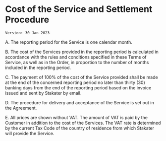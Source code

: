 # Cost of the Service and Settlement Procedure

`Version: 30 Jan 2023`

A. The reporting period for the Service is one calendar month.

B. The cost of the Services provided in the reporting period is calculated in accordance with the rules and conditions specified in these Terms of Service, as well as in the Order, in proportion to the number of months included in the reporting period.

C. The payment of 100% of the cost of the Service provided shall be made at the end of the concerned reporting period no later than thirty (30) banking days from the end of the reporting period based on the invoice issued and sent by Stakater by email.

D. The procedure for delivery and acceptance of the Service is set out in the Agreement.

E. All prices are shown without VAT. The amount of VAT is paid by the Customer in addition to the cost of the Services. The VAT rate is determined by the current Tax Code of the country of residence from which Stakater will provide the Service.
